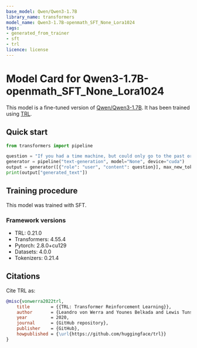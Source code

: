 ```yaml
---
base_model: Qwen/Qwen3-1.7B
library_name: transformers
model_name: Qwen3-1.7B-openmath_SFT_None_Lora1024
tags:
- generated_from_trainer
- sft
- trl
licence: license
---
```


# Model Card for Qwen3-1.7B-openmath_SFT_None_Lora1024

This model is a fine-tuned version of [Qwen/Qwen3-1.7B](https://huggingface.co/Qwen/Qwen3-1.7B).
It has been trained using [TRL](https://github.com/huggingface/trl).

## Quick start

```python
from transformers import pipeline

question = "If you had a time machine, but could only go to the past or the future once and never return, which would you choose and why?"
generator = pipeline("text-generation", model="None", device="cuda")
output = generator([{"role": "user", "content": question}], max_new_tokens=128, return_full_text=False)[0]
print(output["generated_text"])
```

## Training procedure

 


This model was trained with SFT.

### Framework versions

- TRL: 0.21.0
- Transformers: 4.55.4
- Pytorch: 2.8.0+cu129
- Datasets: 4.0.0
- Tokenizers: 0.21.4

## Citations



Cite TRL as:
    
```bibtex
@misc{vonwerra2022trl,
	title        = {{TRL: Transformer Reinforcement Learning}},
	author       = {Leandro von Werra and Younes Belkada and Lewis Tunstall and Edward Beeching and Tristan Thrush and Nathan Lambert and Shengyi Huang and Kashif Rasul and Quentin Gallou{\'e}dec},
	year         = 2020,
	journal      = {GitHub repository},
	publisher    = {GitHub},
	howpublished = {\url{https://github.com/huggingface/trl}}
}
```
